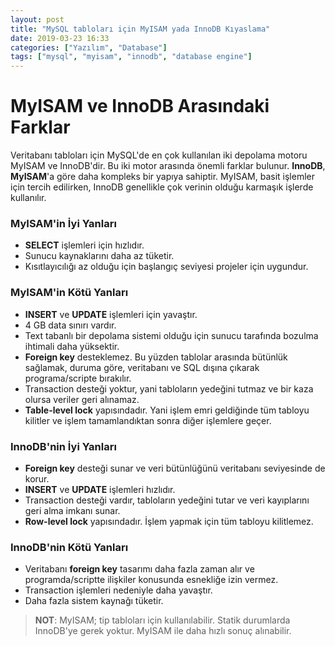 ```yaml
---
layout: post
title: "MySQL tabloları için MyISAM yada InnoDB Kıyaslama"
date: 2019-03-23 16:33
categories: ["Yazılım", "Database"]
tags: ["mysql", "myisam", "innodb", "database engine"]
---
```


# MyISAM ve InnoDB Arasındaki Farklar
Veritabanı tabloları için MySQL'de en çok kullanılan iki depolama motoru MyISAM ve InnoDB'dir. Bu iki motor arasında önemli farklar bulunur. **InnoDB**, **MyISAM**'a göre daha kompleks bir yapıya sahiptir. MyISAM, basit işlemler için tercih edilirken, InnoDB genellikle çok verinin olduğu karmaşık işlerde kullanılır.

### MyISAM'in İyi Yanları
- **SELECT** işlemleri için hızlıdır.
- Sunucu kaynaklarını daha az tüketir.
- Kısıtlayıcılığı az olduğu için başlangıç seviyesi projeler için uygundur.

### MyISAM'in Kötü Yanları
- **INSERT** ve **UPDATE** işlemleri için yavaştır.
- 4 GB data sınırı vardır.
- Text tabanlı bir depolama sistemi olduğu için sunucu tarafında bozulma ihtimali daha yüksektir.
- **Foreign key** desteklemez. Bu yüzden tablolar arasında bütünlük sağlamak, duruma göre, veritabanı ve SQL dışına çıkarak programa/scripte bırakılır.
- Transaction desteği yoktur, yani tabloların yedeğini tutmaz ve bir kaza olursa veriler geri alınamaz.
- **Table-level lock** yapısındadır. Yani işlem emri geldiğinde tüm tabloyu kilitler ve işlem tamamlandıktan sonra diğer işlemlere geçer.

### InnoDB'nin İyi Yanları
- **Foreign key** desteği sunar ve veri bütünlüğünü veritabanı seviyesinde de korur.
- **INSERT** ve **UPDATE** işlemleri hızlıdır.
- Transaction desteği vardır, tabloların yedeğini tutar ve veri kayıplarını geri alma imkanı sunar.
- **Row-level lock** yapısındadır. İşlem yapmak için tüm tabloyu kilitlemez.

### InnoDB'nin Kötü Yanları
- Veritabanı **foreign key** tasarımı daha fazla zaman alır ve programda/scriptte ilişkiler konusunda esnekliğe izin vermez.
- Transaction işlemleri nedeniyle daha yavaştır.
- Daha fazla sistem kaynağı tüketir.

> **NOT**: MyISAM; tip tabloları için kullanılabilir. Statik durumlarda InnoDB'ye gerek yoktur. MyISAM ile daha hızlı sonuç alınabilir.
